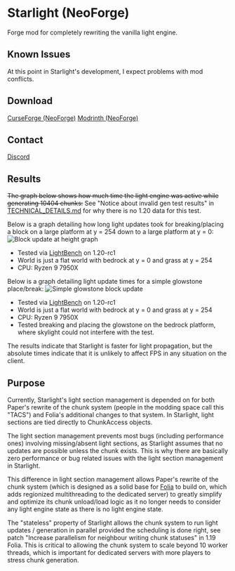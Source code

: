 Starlight (NeoForge)
==
Forge mod for completely rewriting the vanilla light engine.

## Known Issues
At this point in Starlight's development, I expect problems with mod conflicts.

## Download
[CurseForge (NeoForge)](https://www.curseforge.com/minecraft/mc-mods/starlight-neoforge)
[Modrinth (NeoForge)](https://modrinth.com/mod/starlight-neoforge)

## Contact
[Discord](https://discord.gg/tuinity)

## Results
~~The graph below shows how much time the light engine was active while generating 10404 chunks:~~
See "Notice about invalid gen test results" in [TECHNICAL_DETAILS.md](TECHNICAL_DETAILS.md) 
for why there is no 1.20 data for this test.

Below is a graph detailing how long light updates took for breaking/placing
a block on a large platform at y = 254 down to a large platform at y = 0:
![Block update at height graph](https://i.imgur.com/ZQx7Ek0.png)
- Tested via [LightBench](https://github.com/Spottedleaf/lightbench) on 1.20-rc1
- World is just a flat world with bedrock at y = 0 and grass at y = 254
- CPU: Ryzen 9 7950X

Below is a graph detailing light update times for a simple glowstone
place/break:
![Simple glowstone block update](https://i.imgur.com/MrA2PQk.png)
- Tested via [LightBench](https://github.com/Spottedleaf/lightbench) on 1.20-rc1
- World is just a flat world with bedrock at y = 0 and grass at y = 254
- CPU: Ryzen 9 7950X
- Tested breaking and placing the glowstone on the bedrock platform,
  where skylight could not interfere with the test.

The results indicate that Starlight is faster for light propagation, but 
the absolute times indicate that it is unlikely to affect FPS in any
situation on the client.

## Purpose
Currently, Starlight's light section management is depended on for both Paper's rewrite
of the chunk system (people in the modding space call this "TACS") and Folia's additional
changes to that system. In Starlight, light sections are tied directly to ChunkAccess objects.

The light section management prevents most bugs (including performance ones)
involving missing/absent light sections, as Starlight assumes that no updates
are possible unless the chunk exists. This is why there are basically zero performance or bug related
issues with the light section management in Starlight. 

This difference in light section management allows Paper's rewrite of the chunk system (which is designed
as a solid base for [Folia](https://github.com/PaperMC/Folia) to build on, which adds regionized multithreading
to the dedicated server) to greatly simplify and optimize its chunk unload/load logic as it no longer needs to
consider any light engine state as there is no light engine state.

The "stateless" property of Starlight allows the chunk system to run light updates / generation
in parallel provided the scheduling is done right, see patch "Increase parallelism for neighbour writing chunk statuses"
in 1.19 Folia. This is critical to allowing the chunk system to scale beyond 10 worker threads,
which is important for dedicated servers with more players to stress chunk generation.

